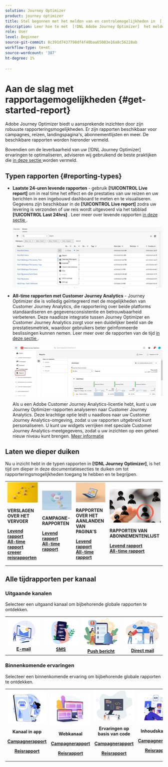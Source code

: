 ```yaml
---
solution: Journey Optimizer
product: journey optimizer
title: Stel begonnen met het melden van en controlemogelijkheden in  [!DNL Adobe Journey Optimizer]
description: Leer hoe te met  [!DNL Adobe Journey Optimizer]  het melden en controlemogelijkheden te werken.
role: User
level: Beginner
source-git-commit: 8c391d7437798df4f40baa65003e16a8c56228ab
workflow-type: tm+mt
source-wordcount: '387'
ht-degree: 1%

---
```


# Aan de slag met rapportagemogelijkheden {#get-started-report}

Adobe Journey Optimizer biedt u aansprekende inzichten door zijn robuuste rapporteringsmogelijkheden. Er zijn rapporten beschikbaar voor campagnes, reizen, landingspagina&#39;s, abonnementlijsten en meer. De beschikbare rapporten worden hieronder vermeld.

Bovendien om de leverbaarheid van uw [!DNL Journey Optimizer] ervaringen te optimaliseren, adviseren wij gebruikend de beste praktijken die [ in deze sectie ](deliverability.md) worden vermeld.


## Typen rapporten {#reporting-types}

* **Laatste 24-uren levende rapporten** - gebruik **[!UICONTROL Live report]** om in real time het effect en de prestaties van uw reizen en uw berichten in een ingebouwd dashboard te meten en te visualiseren. Gegevens zijn beschikbaar in de **[!UICONTROL Live report]** zodra uw levering is verzonden of uw reis wordt uitgevoerd via het tabblad **[!UICONTROL Last 24hrs]** . Leer meer over levende rapporten [ in deze sectie ](live-report.md).

  ![](assets/report_journey.png)


* **All-time rapporten met Customer Journey Analytics** - Journey Optimizer die is volledig geïntegreerd met de mogelijkheden van Customer Journey Analytics, die rapportering over beide platforms standaardiseren en gegevensconsistentie en betrouwbaarheid verbeteren. Deze naadloze integratie tussen Journey Optimizer en Customer Journey Analytics zorgt voor een duidelijker beeld van de prestatiesmetriek, waardoor gebruikers beter geïnformeerde beslissingen kunnen nemen. Leer meer over de rapporten van de tijd [ in deze sectie ](report-gs-cja.md).

  ![](assets/gs-cja-report-1.png)

  Als u een Adobe Customer Journey Analytics-licentie hebt, kunt u uw Journey Optimizer-rapporten analyseren naar Customer Journey Analytics. Deze krachtige optie leidt u naadloos naar uw Customer Journey Analytics-omgeving, zodat u uw rapporten uitgebreid kunt personaliseren. U kunt uw widgets verrijken met speciale Customer Journey Analytics-meetgegevens, zodat u uw inzichten op een geheel nieuw niveau kunt brengen. [Meer informatie](report-cja-manage.md)


## Laten we dieper duiken

Nu u inzicht hebt in de typen rapporten in **[!DNL Journey Optimizer]**, is het tijd om dieper in deze documentatiesecties te duiken om tot rapporteringsmogelijkheden toegang te hebben en te begrijpen.


<table style="table-layout:fixed"><tr style="border: 0;">
<td>
<img alt="Reisrapporten" src="../assets/do-not-localize/start-journey.jpeg">
<div>
<p><strong>VERSLAGEN OVER HET VERVOER</strong></p>
</div>
<div>
<a href="journey-live-report.md"><strong> Levend rapport </strong></a>
</div>
<div>
<a href="journey-global-report-cja.md"><strong> All-time rapport </strong></a>
</div>
<div>
<a href="sharing-overview.md"><strong> creeer reisrapporten </strong></a>
</div>
<p>
<p>
</td>
<td>
<img alt="Campagneverslagen" src="../assets/do-not-localize/start-campaign.jpeg">
<div>
<p><strong>CAMPAGNE-RAPPORTEN</strong></p>
</div>
<div>
<a href="campaign-live-report.md"><strong> Levend rapport </strong></a>
</div>
<div>
<a href="campaign-global-report-cja.md"><strong> All-time rapport </strong></a>
</div>
<p>
<p>
</td>
<td>
<img alt="Rapporten op de bestemmingspagina" src="../assets/do-not-localize/start-interface.jpeg">
<div>
<p><strong>RAPPORTEN OVER HET AANLANDEN VAN PAGINA'S</strong></p>
</div>
<div>
<a href="lp-report-live.md"><strong> Levend rapport </strong></a>
</div>
<div>
<a href="lp-report-global-cja.md"><strong> All-time rapport </strong></a>
</div>
<p>
<p>
</td>
<td>
<img alt="Abonnementenlijstrapporten" src="../assets/do-not-localize/role.jpg">
<div>
<p><strong>RAPPORTEN VAN ABONNEMENTENLIJST</strong></p>
</div>
<div>
<a href="subscription-report-live.md"><strong> Levend rapport </strong></a>
</div>
<div>
<a href="subscription-report-global-cja.md"><strong> All-time rapport </strong></a>
</div>
<p>
<p>
</td>
</tr></table>

## Alle tijdrapporten per kanaal

### Uitgaande kanalen

Selecteer een uitgaand kanaal om bijbehorende globale rapporten te ontdekken.

<table style="table-layout:fixed"><tr style="border: 0;">
<td><a href="campaign-global-report-cja-email.md"><img alt="email" src="../channels/assets/do-not-localize/email.png"></a>
<div align="center"><a href="campaign-global-report-cja-email.md"><strong> E-mail </strong></a></div></td>
<td><a href="campaign-global-report-cja-sms.md"><img alt="sms" src="../channels/assets/do-not-localize/sms.png"></a>
<div align="center"><a href="campaign-global-report-cja-sms.md"><strong> SMS </strong></a></div></td>
<td><a href="campaign-global-report-cja-push.md"><img alt="duwen" src="../channels/assets/do-not-localize/push.png"></a>
<div align="center"><a href="campaign-global-report-cja-push.md"><strong> Push bericht </strong></a></div></td>
<td><a href="campaign-global-report-cja-direct.md"><img alt="direct mail" src="../channels/assets/do-not-localize/direct-mail.jpg"></a>
<div align="center"><a href="campaign-global-report-cja-direct.md"><strong>Direct mail</strong></a></div></td>
</tr></table>

### Binnenkomende ervaringen

Selecteer een binnenkomende ervaring om bijbehorende globale rapporten te ontdekken.

<table style="table-layout:fixed"><tr style="border: 0;">
<td><a href="campaign-global-report-cja-inapp.md"><img alt="in-app" src="../channels/assets/do-not-localize/inapp.jpg"></a>
<div align="center"><p><strong>Kanaal in app</strong></p><p><a href="campaign-global-report-cja-inapp.md"><strong>Campagnerapport</strong></a></p><p><a href="journey-global-report-cja-inapp.md"><strong>Reisrapport</strong></a></p></div></td>
<td><p><a href="campaign-global-report-cja-web.md"><img alt="web" src="../channels/assets/do-not-localize/web.jpg"></a></p>
<div align="center"><p><strong>Webkanaal</strong></p><p><a href="campaign-global-report-cja-web.md"><strong>Campagnerapport</strong></a></p><p><a href="journey-global-report-cja-web.md"><strong>Reisrapport</strong></a></p></div></td>
<td><a href="campaign-global-report-cja-code.md"><img alt="code-gebaseerde ervaring" src="../channels/assets/do-not-localize/code.png"></a>
<div align="center"><p><strong>Ervaringen op basis van code</strong></p><p><a href="campaign-global-report-cja-code.md"><strong>Campagnerapport</strong></a></p><p><a href="campaign-global-report-cja-code.md"><strong>Reisrapport</strong></a></p></div></td>
<td><a href="journey-global-report-cja-code.md"><img alt="inhoudskaarten" src="../channels/assets/do-not-localize/cards.png"></a>
<div align="center"><p><strong>Inhoudskaarten</strong></p><p><a href="campaign-global-report-cja-content.md"><strong>Campagnerapport</strong></a></p><p><a href="journey-global-report-cja-content.md"><strong>Reisrapport</strong></a></p></div></td>
</tr></table>
